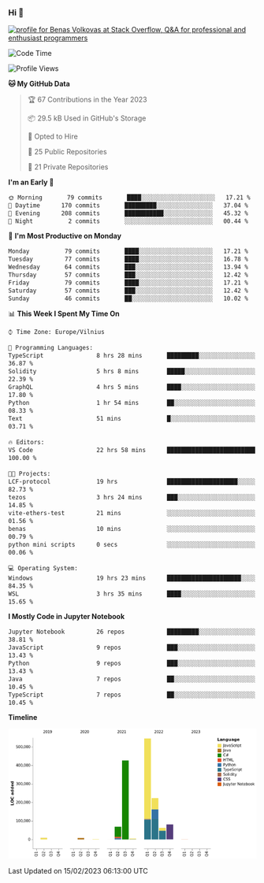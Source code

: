 ### Hi 👋
<a href="https://stackoverflow.com/users/14954249/benas-volkovas"><img src="https://stackoverflow.com/users/flair/14954249.png?theme=dark" width="208" height="58" alt="profile for Benas Volkovas at Stack Overflow, Q&amp;A for professional and enthusiast programmers" title="profile for Benas Volkovas at Stack Overflow, Q&amp;A for professional and enthusiast programmers"></a>

<!--START_SECTION:waka-->
![Code Time](http://img.shields.io/badge/Code%20Time-1%2C270%20hrs%2041%20mins-blue)

![Profile Views](http://img.shields.io/badge/Profile%20Views-0-blue)

**🐱 My GitHub Data** 

> 🏆 67 Contributions in the Year 2023
 > 
> 📦 29.5 kB Used in GitHub's Storage 
 > 
> 💼 Opted to Hire
 > 
> 📜 25 Public Repositories 
 > 
> 🔑 21 Private Repositories  
 > 
**I'm an Early 🐤** 

```text
🌞 Morning       79 commits       ████░░░░░░░░░░░░░░░░░░░░░   17.21 % 
🌆 Daytime      170 commits       █████████░░░░░░░░░░░░░░░░   37.04 % 
🌃 Evening      208 commits       ███████████░░░░░░░░░░░░░░   45.32 % 
🌙 Night          2 commits       ░░░░░░░░░░░░░░░░░░░░░░░░░   00.44 % 

```
📅 **I'm Most Productive on Monday** 

```text
Monday          79 commits       ████░░░░░░░░░░░░░░░░░░░░░   17.21 % 
Tuesday         77 commits       ████░░░░░░░░░░░░░░░░░░░░░   16.78 % 
Wednesday       64 commits       ███░░░░░░░░░░░░░░░░░░░░░░   13.94 % 
Thursday        57 commits       ███░░░░░░░░░░░░░░░░░░░░░░   12.42 % 
Friday          79 commits       ████░░░░░░░░░░░░░░░░░░░░░   17.21 % 
Saturday        57 commits       ███░░░░░░░░░░░░░░░░░░░░░░   12.42 % 
Sunday          46 commits       ██░░░░░░░░░░░░░░░░░░░░░░░   10.02 % 

```


📊 **This Week I Spent My Time On** 

```text
⌚︎ Time Zone: Europe/Vilnius

💬 Programming Languages: 
TypeScript               8 hrs 28 mins       █████████░░░░░░░░░░░░░░░░   36.87 % 
Solidity                 5 hrs 8 mins        █████░░░░░░░░░░░░░░░░░░░░   22.39 % 
GraphQL                  4 hrs 5 mins        ████░░░░░░░░░░░░░░░░░░░░░   17.80 % 
Python                   1 hr 54 mins        ██░░░░░░░░░░░░░░░░░░░░░░░   08.33 % 
Text                     51 mins             █░░░░░░░░░░░░░░░░░░░░░░░░   03.71 % 

🔥 Editors: 
VS Code                  22 hrs 58 mins      █████████████████████████   100.00 % 

🐱‍💻 Projects: 
LCF-protocol             19 hrs              ████████████████████░░░░░   82.73 % 
tezos                    3 hrs 24 mins       ███░░░░░░░░░░░░░░░░░░░░░░   14.85 % 
vite-ethers-test         21 mins             ░░░░░░░░░░░░░░░░░░░░░░░░░   01.56 % 
benas                    10 mins             ░░░░░░░░░░░░░░░░░░░░░░░░░   00.79 % 
python mini scripts      0 secs              ░░░░░░░░░░░░░░░░░░░░░░░░░   00.06 % 

💻 Operating System: 
Windows                  19 hrs 23 mins      █████████████████████░░░░   84.35 % 
WSL                      3 hrs 35 mins       ████░░░░░░░░░░░░░░░░░░░░░   15.65 % 

```

**I Mostly Code in Jupyter Notebook** 

```text
Jupyter Notebook         26 repos            █████████░░░░░░░░░░░░░░░░   38.81 % 
JavaScript               9 repos             ███░░░░░░░░░░░░░░░░░░░░░░   13.43 % 
Python                   9 repos             ███░░░░░░░░░░░░░░░░░░░░░░   13.43 % 
Java                     7 repos             ██░░░░░░░░░░░░░░░░░░░░░░░   10.45 % 
TypeScript               7 repos             ██░░░░░░░░░░░░░░░░░░░░░░░   10.45 % 

```


**Timeline**

![Chart not found](https://raw.githubusercontent.com/BenasVolkovas/BenasVolkovas/main/charts/bar_graph.png) 


 Last Updated on 15/02/2023 06:13:00 UTC
<!--END_SECTION:waka-->

